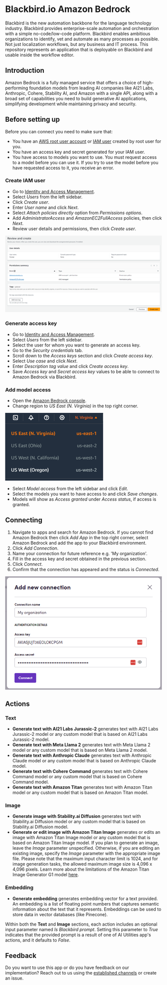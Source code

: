 # Blackbird.io Amazon Bedrock

Blackbird is the new automation backbone for the language technology industry. Blackbird provides enterprise-scale automation and orchestration with a simple no-code/low-code platform. Blackbird enables ambitious organizations to identify, vet and automate as many processes as possible. Not just localization workflows, but any business and IT process. This repository represents an application that is deployable on Blackbird and usable inside the workflow editor.

## Introduction

<!-- begin docs -->

Amazon Bedrock is a fully managed service that offers a choice of high-performing foundation models from leading AI companies like AI21 Labs, Anthropic, Cohere, Stability AI, and Amazon with a single API, along with a broad set of capabilities you need to build generative AI applications, simplifying development while maintaining privacy and security.

## Before setting up

Before you can connect you need to make sure that:

- You have an [AWS root user account](https://docs.aws.amazon.com/IAM/latest/UserGuide/id_root-user.html) or [IAM user](https://docs.aws.amazon.com/IAM/latest/UserGuide/introduction_identity-management.html) created by root user for you.
- You have an access key and secret generated for your IAM user.
- You have access to models you want to use. You must request access to a model before you can use it. If you try to use the model before you have requested access to it, you receive an error.

### Create IAM user

- Go to [Identity and Access Management](https://console.aws.amazon.com/iamv2/home).
- Select _Users_ from the left sidebar.
- Click _Create user_.
- Enter _User name_ and click _Next_.
- Select _Attach policies directly_ option from _Permissions options_.
- Add _AdministratorAccess_ and _AmazonEC2FullAccess_ policies, then click _Next_.
- Review user details and permissions, then click _Create user_.

![IAM user creation](image/README/iam_user_creation.png)

### Generate access key

- Go to [Identity and Access Management](https://console.aws.amazon.com/iamv2/home).
- Select _Users_ from the left sidebar.
- Select the user for whom you want to generate an access key.
- Go to the _Security credentials_ tab.
- Scroll down to the _Access keys_ section and click _Create access key_.
- Select _Use case_ and click _Next_.
- Enter _Description tag value_ and click _Create access key_.
- Save _Access key_ and _Secret access key_ values to be able to connect to Amazon Bedrock via Blackbird.

### Add model access

- Open the [Amazon Bedrock console](https://console.aws.amazon.com/bedrock).
- Change region to _US East (N. Virginia)_ in the top right corner.

![Change region](image/README/region.png)

- Select _Model access_ from the left sidebar and click _Edit_.
- Select the models you want to have access to and click _Save changes_.
- Models will show as _Access granted_ under _Access status_, if access is granted.

## Connecting

1. Navigate to apps and search for Amazon Bedrock. If you cannot find Amazon Bedrock then click _Add App_ in the top right corner, select Amazon Bedrock and add the app to your Blackbird environment.
2. Click _Add Connection_.
3. Name your connection for future reference e.g. 'My organization'.
4. Fill in the access key and secret obtained in the previous section.
5. Click _Connect_.
6. Confirm that the connection has appeared and the status is _Connected_.

![Connecting](image/README/connecting.png)

## Actions

### Text

- **Generate text with AI21 Labs Jurassic-2** generates text with AI21 Labs Jurassic-2 model or any custom model that is based on AI21 Labs Jurassic-2 model.
- **Generate text with Meta Llama 2** generates text with Meta Llama 2 model or any custom model that is based on Meta Llama 2 model.
- **Generate text with Anthropic Claude** generates text with Anthropic Claude model or any custom model that is based on Anthropic Claude model.
- **Generate text with Cohere Command** generates text with Cohere Command model or any custom model that is based on Cohere Command model.
- **Generate text with Amazon Titan** generates text with Amazon Titan model or any custom model that is based on Amazon Titan model.

### Image

- **Generate image with Stability.ai Diffusion** generates text with Stability.ai Diffusion model or any custom model that is based on Stability.ai Diffusion model.
- **Generate or edit image with Amazon Titan Image** generates or edits an image with Amazon Titan Image model or any custom model that is based on Amazon Titan Image model. If you plan to generate an image, leave the _Image_ parameter unspecified. Otherwise, if you are editing an existing image, specify the _Image_ parameter with the appropriate image file. Please note that the maximum input character limit is 1024, and for image generation tasks, the allowed maximum image size is 4,096 x 4,096 pixels. Learn more about the limitations of the Amazon Titan Image Generator G1 model [here](https://docs.aws.amazon.com/bedrock/latest/userguide/titan-image-models.html).

### Embedding

- **Generate embedding** generates embedding vector for a text provided. An embedding is a list of floating point numbers that captures semantic information about the text that it represents. Embeddings can be used to store data in vector databases (like Pinecone).

Within both the **Text** and **Image** sections, each action includes an optional input parameter named _Is Blackbird prompt_. Setting this parameter to _True_ indicates that the provided prompt is a result of one of AI Utilities app's actions, and it defaults to _False_.

## Feedback

Do you want to use this app or do you have feedback on our implementation? Reach out to us using the [established channels](https://www.blackbird.io/) or create an issue.

<!-- end docs -->
